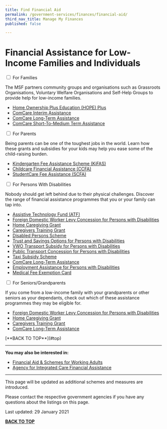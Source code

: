 ```yaml
---
title: Find Financial Aid
permalink: /government-services/finances/financial-aid/
third_nav_title: Manage My Finances
published: false

---
```


# <a name="low-income"></a> Financial Assistance for Low-Income Families and Individuals 
<div class="mol-accordion">
  <div class="tabs">
      <div class="tab">
      <input type="checkbox" id="li-fam">
      <label class="tab-label" for="li-fam">For Families</label>
      <div class="tab-content">
    <p>The MSF partners community groups and organisations such as Grassroots Organisations, Voluntary Welfare Organisations and Self-Help Groups to provide help for low-income families.</p>
    <ul>
      <li><a target="_blank" href="https://www.msf.gov.sg/assistance/Pages/Home-Ownership-Plus-Education-HOPE-Scheme.aspx">Home Ownership Plus Education (HOPE) Plus</a></li>
      <li><a target="_blank" href="https://www.msf.gov.sg/Comcare/Pages/Urgent-Financial-Assistance.aspx">ComCare Interim Assistance</a></li>
      <li><a target="_blank" href="https://www.msf.gov.sg/Comcare/Pages/Public-Assistance.aspx">ComCare Long-Term Assistance</a></li>
      <li><a target="_blank" href="https://www.msf.gov.sg/Comcare/Pages/Short-to-Medium-Term-Assistance.aspx">ComCare Short-To-Medium Term Assistance</a></li>
    </ul>
      </div>
    </div>
      <div class="tab">
      <input type="checkbox" id="li-parent">
      <label class="tab-label" for="li-parent">For Parents</label>
      <div class="tab-content">
      <p> Being parents can be one of the toughest jobs in the world. Learn how these grants and subsidies for your kids may help you ease some of the child-raising burden.</p>
      <ul>
        <li><a target="_blank" href="https://www.msf.gov.sg/Comcare/Pages/ComCare-Kindergarten-Subsidies.aspx">Kindergarten Fee Assistance Scheme (KiFAS)</a></li>
        <li><a target="_blank" href="https://www.msf.gov.sg/Comcare/Pages/ComCare-Child-Care-Subsidies.aspx">Childcare Financial Assistance (CCFA)</a></li>
        <li><a target="_blank" href="https://www.msf.gov.sg/Comcare/Pages/ComCare-Student-Care-Subsidies.aspx">StudentCare Fee Assistance (SCFA)</a></li>
      </ul>
      </div>
    </div>
      <div class="tab">
      <input type="checkbox" id="li-disability">
      <label class="tab-label" for="li-disability">For Persons With Disabilities</label>
      <div class="tab-content">
      <p> Nobody should get left behind due to their physical challenges. Discover the range of financial assistance programmes that you or your family can tap into.</p>
      <ul>
        <li><a target="_blank" href="https://www.msf.gov.sg/assistance/Pages/Assistive-Technology-Fund-ATF.aspx">Assistive Technology Fund (ATF)</a></li>
        <li><a target="_blank" href="https://www.msf.gov.sg/assistance/Pages/Foreign-Domestic-Worker-Levy-Concession-for-Persons-with-Disabilities.aspx">Foreign Domestic Worker Levy Concession for Persons with Disabilities</a></li>
        <li><a target="_blank" href="https://www.msf.gov.sg/assistance/Pages/Home%20Caregiving%20Grant.aspx">Home Caregiving Grant</a></li>
        <li><a target="_blank" href="https://www.msf.gov.sg/assistance/Pages/Caregivers-Training-Grant.aspx">Caregivers Training Grant</a></li>
        <li><a target="_blank" href="https://www.msf.gov.sg/assistance/Pages/Disabled%20Persons%20Scheme.aspx">Disabled Persons Scheme</a></li>
        <li><a target="_blank" href="https://www.msf.gov.sg/assistance/Pages/Trust-and-Savings-Options-for-Persons-with-Disabilities.aspx">Trust and Savings Options for Persons with Disabilities</a></li>       
        <li><a target="_blank" href="https://www.msf.gov.sg/assistance/Pages/VWO-Transport-Subsidy-for-Persons-with-Disabilities.aspx">VWO Transport Subsidy for Persons with Disabilities</a></li>
        <li><a target="_blank" href="https://www.msf.gov.sg/assistance/Pages/Public-Transport-Concession-for-Persons-with-Disabilities.aspx">Public Transport Concession for Persons with Disabilities</a></li>
        <li><a target="_blank" href="https://www.msf.gov.sg/assistance/Pages/Taxi-Subsidy-Scheme">Taxi Subsidy Scheme</a></li>
        <li><a target="_blank" href="https://www.msf.gov.sg/Comcare/Pages/Public-Assistance.aspx">ComCare Long-Term Assistance</a></li>
        <li><a target="_blank" href="https://www.msf.gov.sg/assistance/Pages/Employment-Assistance-for-Persons-with-Disabilities.aspx">Employment Assistance for Persons with Disabilities</a></li>
        <li><a target="_blank" href="https://www.msf.gov.sg/assistance/Pages/Medical-Fee-Exemption-Card.aspx">Medical Fee Exemption Card</a></li>
      </ul>
      </div>
    </div>
          <div class="tab">
      <input type="checkbox" id="li-senior">
      <label class="tab-label" for="li-senior">For Seniors/Grandparents</label>
      <div class="tab-content">
      <p>If you come from a low-income family with your grandparents or other seniors as your dependants, check out which of these assistance programmes they may be eligible for. </p>
      <ul>
        <li><a target="_blank" href="https://www.msf.gov.sg/assistance/Pages/Foreign-Domestic-Worker-Levy-Concession-for-Persons-with-Disabilities.aspx">Foreign Domestic Worker Levy Concession for Persons with Disabilities</a></li>
        <li><a target="_blank" href="https://www.msf.gov.sg/assistance/Pages/Home%20Caregiving%20Grant.aspx">Home Caregiving Grant</a></li>
        <li><a target="_blank" href="https://www.msf.gov.sg/assistance/Pages/Caregivers-Training-Grant.aspx">Caregivers Training Grant</a></li>
        <li><a target="_blank" href="https://www.msf.gov.sg/Comcare/Pages/Public-Assistance.aspx">ComCare Long-Term Assistance</a></li>
      </ul>
      </div>
    </div>
  </div>
</div>
[**BACK TO TOP**](#top)

---------------------------------------
**You may also be interested in:**

<ul>
<li><a target="_blank" href="https://articles.life.gov.sg/financial-support-workers-self-employed/">Financial Aid & Schemes for Working Adults </a></li>
<li><a target="_blank" href="https://www.aic.sg/financial-assistance">Agency for Integrated Care Financial Assistance </a></li>
</ul>

---------------------------------------


This page will be updated as additional schemes and measures are introduced.

Please contact the respective government agencies if you have any questions about the listings on this page.  

Last updated: 29 January 2021
 
[**BACK TO TOP**](#top)